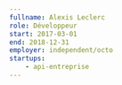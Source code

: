 ```yaml
---
fullname: Alexis Leclerc
role: Développeur
start: 2017-03-01
end: 2018-12-31
employer: independent/octo
startups:
    - api-entreprise
---
```

